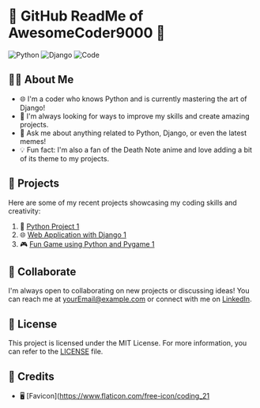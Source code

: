 # 🌟 GitHub ReadMe of AwesomeCoder9000 🌟

![Python](https://img.shields.io/badge/Python-FFD43B?style=for-the-badge&logo=python&logoColor=blue)
![Django](https://img.shields.io/badge/Django-092E20?style=for-the-badge&logo=django&logoColor=white)
![Code](https://media.giphy.com/media/3ohzdI6tjBk6ULmb7Y/giphy.gif)

## 👨‍💻 About Me

- 🌐 I'm a coder who knows Python and is currently mastering the art of Django!
- 🌱 I'm always looking for ways to improve my skills and create amazing projects.
- 💬 Ask me about anything related to Python, Django, or even the latest memes!
- 💡 Fun fact: I'm also a fan of the Death Note anime and love adding a bit of its theme to my projects.

## 📝 Projects

Here are some of my recent projects showcasing my coding skills and creativity:

1. 🐍 [Python Project 1](https://github.com/AwesomeCoder9000/Python-Project-1)
2. 🌐 [Web Application with Django 1](https://github.com/AwesomeCoder9000/Django-Web-App-1)
3. 🎮 [Fun Game using Python and Pygame 1](https://github.com/AwesomeCoder9000/Pygame-Game-1)

## 🤝 Collaborate

I'm always open to collaborating on new projects or discussing ideas! You can reach me at [yourEmail@example.com](mailto:yourEmail@example.com) or connect with me on [LinkedIn](https://www.linkedin.com/in/awesomecoder9000/).

## 📝 License

This project is licensed under the MIT License. For more information, you can refer to the [LICENSE](LICENSE) file.

## 🎨 Credits

- 🖥 [Favicon](https://www.flaticon.com/free-icon/coding_21
